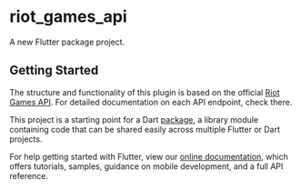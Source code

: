 # riot_games_api

A new Flutter package project.

## Getting Started

The structure and functionality of this plugin is based on the official [Riot Games API](https://developer.riotgames.com/apis). For detailed documentation on each API endpoint, check there.

This project is a starting point for a Dart
[package](https://flutter.dev/developing-packages/),
a library module containing code that can be shared easily across
multiple Flutter or Dart projects.

For help getting started with Flutter, view our 
[online documentation](https://flutter.dev/docs), which offers tutorials, 
samples, guidance on mobile development, and a full API reference.
